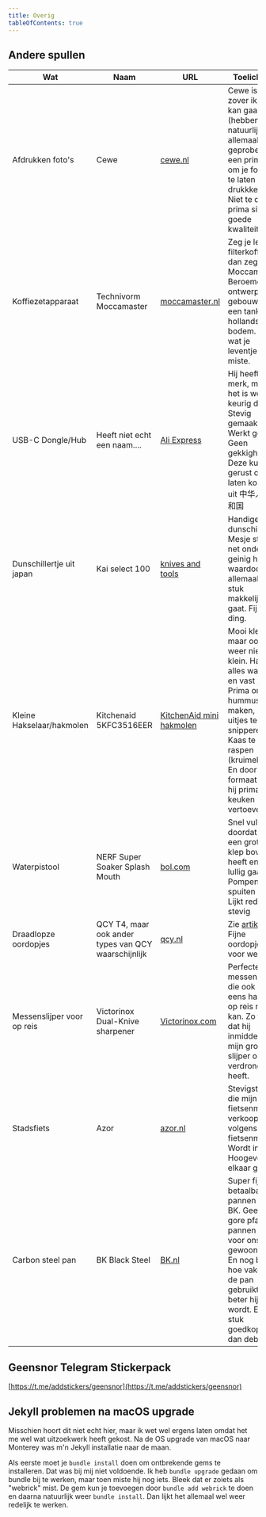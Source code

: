 ```yaml
---
title: Overig
tableOfContents: true
---
```


## Andere spullen

| Wat                        | Naam                                                | URL                                                                                                                                                                                                                                                                               | Toelichting                                                                                                                                                                                                                |
| -------------------------- | --------------------------------------------------- | --------------------------------------------------------------------------------------------------------------------------------------------------------------------------------------------------------------------------------------------------------------------------------- | -------------------------------------------------------------------------------------------------------------------------------------------------------------------------------------------------------------------------- |
| Afdrukken foto's           | Cewe                                                | [cewe.nl](https://cewe.nl)                                                                                                                                                                                                                                                        | Cewe is voor zover ik na kan gaan (hebben ze natuurlijk niet allemaal geprobeerd) een prima site om je foto's af te laten drukkken. Niet te duur, prima site en goede kwaliteit.                                           |
| Koffiezetapparaat          | Technivorm Moccamaster                              | [moccamaster.nl](https://www.moccamaster.nl)                                                                                                                                                                                                                                      | Zeg je lekkere filterkoffie, dan zeg je Moccamaster. Beroemd ontwerp, gebouwd als een tank, van hollandse bodem. Dit is wat je leventje miste.                                                                             |
| USB-C Dongle/Hub           | Heeft niet echt een naam....                        | [Ali Express](https://nl.aliexpress.com/item/4001305601600.html?spm=a2g0s.9042311.0.0.2b574c4dqmPTcW)                                                                                                                                                                             | Hij heeft geen merk, maar het is wel een keurig ding. Stevig gemaakt. Werkt goed. Geen gekkigheid. Deze kun je gerust over laten komen uit 中华人民共和国                                                                  |
| Dunschillertje uit japan   | Kai select 100                                      | [knives and tools](https://www.knivesandtools.nl/nl/pt/-kai-select-100-dunschiller-t.htm?gclid=CjwKCAiAp4KCBhB6EiwAxRxbpJMBHBrc_6L6YPuxCvgNa1XikZMqPY2MNrh0aRyig6BmRHmaVt66kRoCYXgQAvD_BwE)                                                                                       | Handige dunschiller. Mesje staat net onder een geinig hoekje waardoor het allemaal een stuk makkelijker gaat. Fijn ding.                                                                                                   |
| Kleine Hakselaar/hakmolen  | Kitchenaid 5KFC3516EER                              | [KitchenAid mini hakmolen](https://partner.bol.com/click/click?p=2&t=url&s=1181127&f=TXL&url=https%3A%2F%2Fwww.bol.com%2Fnl%2Fp%2Fkitchenaid-mini-food-processor-5kfc3516s-hakmolen-wit%2F9200000084641155%2F&name=KitchenAid%20Mini%20Food%20Processor%205KFC3516S%20-%20Hak...) | Mooi klein, maar ook weer niet te klein. Hakt alles wat los en vast zit. Prima om bijv. hummus te maken, pesto, uitjes te snipperen, Kaas te raspen (kruimelen). En door het formaat kan hij prima in de keuken vertoeven. |
| Waterpistool               | NERF Super Soaker Splash Mouth                      | [bol.com](https://partner.bol.com/click/click?p=2&t=url&s=1122314&f=TXL&url=https%3A%2F%2Fwww.bol.com%2Fnl%2Fp%2Fnerf-super-soaker-splash-mouth-waterpistool%2F9200000089794928%2F&name=NERF%20Super%20Soaker%20Splash%20Mouth%20-%20Waterpistool)                                | Snel vullen doordat hij een grote klep bovenop heeft en geen lullig gaatje. Pompen is spuiten (jaja). Lijkt redelijk stevig                                                                                                |
| Draadlopze oordopjes       | QCY T4, maar ook ander types van QCY waarschijnlijk | [qcy.nl](https://www.qcy.nl/nl/draadloze-oortjes/)                                                                                                                                                                                                                                | Zie [artikel](https://geensnor.netlify.app/draadloze-oordopjes-voor-de-kleine-beurs/). Fijne oordopjes voor weinig.                                                                                                        |
| Messenslijper voor op reis | Victorinox Dual-Knive sharpener                     | [Victorinox.com](https://www.victorinox.com/global/en/Products/Swiss-Army-Knives/Accessories/Dual-Knife-Sharpener/p/4.3323?mt_load=gt30)                                                                                                                                          | Perfecte messenslijper die ook nog eens handig op reis mee kan. Zo fijn dat hij inmiddels mijn grotere slijper ook verdrongen heeft.                                                                                       |
| Stadsfiets                 | Azor                                                | [azor.nl](https://www.azor.nl)                                                                                                                                                                                                                                                    | Stevigste fiets die mijn fietsenmaker verkoopt, volgens mijn fietsenmaker. Wordt in Hoogeveen in elkaar gezet.                                                                                                             |
| Carbon steel pan           | BK Black Steel                                      | [BK.nl](https://bk.nl/pages/black-steel)                                                                                                                                                                                                                                          | Super fijne betaalbare pannen van BK. Geen gore pfas pannen meer voor ons, leve gewoon staal! En nog beter, hoe vaker je de pan gebruikt, hoe beter hij wordt. En een stuk goedkoper dan debuyer                           |

## Geensnor Telegram Stickerpack

[https://t.me/addstickers/geensnor](https://t.me/addstickers/geensnor)

## Jekyll problemen na macOS upgrade

Misschien hoort dit niet echt hier, maar ik wet wel ergens laten omdat het me wel wat uitzoekwerk heeft gekost. Na de OS upgrade van macOS naar Monterey was m'n Jekyll installatie naar de maan.

Als eerste moet je `bundle install` doen om ontbrekende gems te installeren. Dat was bij mij niet voldoende. Ik heb `bundle upgrade` gedaan om bundle bij te werken, maar toen miste hij nog iets. Bleek dat er zoiets als "webrick" mist. De gem kun je toevoegen door `bundle add webrick` te doen en daarna natuurlijk weer `bundle install`. Dan lijkt het allemaal wel weer redelijk te werken.
